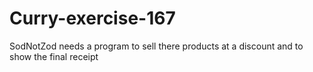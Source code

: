 # Curry-exercise-167
SodNotZod needs a program to sell there products at a discount and to show the final receipt
